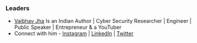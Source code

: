 ### Leaders

* [Vaibhav Jha](mailto:vaibhav.jha@owasp.org) Is an Indian Author | Cyber Security Researcher | Engineer | Public Speaker |   Entrepreneur & a YouTuber
* Connect with him - [Instagram](https://www.instagram.com/vaibhavkrjha/) | [LinkedIn](https://https://www.linkedin.com/in/vaibhavkrjha/) | [Twitter](https://www.instagram.com/vaibhavkrjha/)
